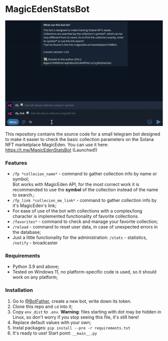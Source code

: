 # MagicEdenStatsBot

![](https://github.com/omssky/MagicEdenStatsBot/blob/main/data/demo.gif)

This repository contains the source code for a small telegram bot designed to make it easier to check the basic collection parameters on the Solana NFT marketplace MagicEden.
You can use it here: https://t.me/MagicEdenStatsBot (Launched!)

### Features
* `/fp *collecion_name*` - command to gather collection info by name or symbol;  
Bot works with MagicEden API, for the most correct work it is recommended to use the **symbol** of the collection instead of the name to search.;  
* `/fp_link *collecion_me_link*` - command to gather collection info by it's MagicEden's link;
* For ease of use of the bot with collections with a complex/long character is implemented functionality of favorite collections.
* `/favorites*` - command to check and manage your favorite collection; 
* `/reload` - command to reset user data, in case of unexpected errors in the database;  
* Just a little functionality for the administration: `/stats` - statistics, `/notify` - broadcaster 

### Requirements
* Python 3.9 and above;
* Tested on Windows 11, no platform-specific code is used, so it should work on any platform;

### Installation  
1. Go to [@BotFather](https://t.me/telegram), create a new bot, write down its token.  
2. Clone this repo and `cd` into it;  
3. Copy `env_dist` to `.env`. **Warning**: files starting with dot may be hidden in Linux, 
so don't worry if you stop seeing this file, it's still here! 
4. Replace default values with your own;  
5. Instal packages: `pip install --pre -r requirements.txt`
6. It's ready to use! Start point: `__main__.py`
